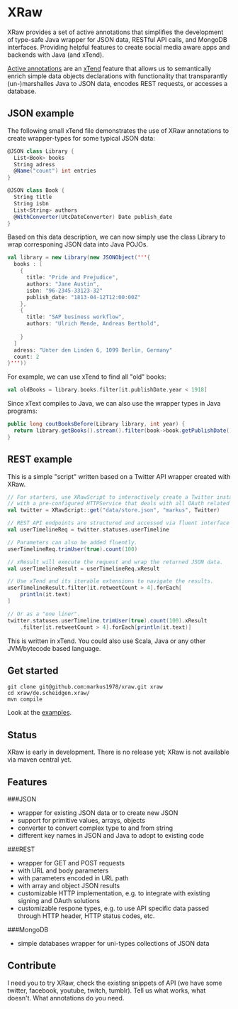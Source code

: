 # XRaw
XRaw provides a set of active annotations that simplifies the development of type-safe Java wrapper for JSON data, RESTful API calls, and MongoDB interfaces. Providing helpful features to create social media aware apps and backends with Java (and xTend).

[Active annotations](http://www.eclipse.org/xtend/documentation/204_activeannotations.html) are an [xTend](http://www.eclipse.org/xtend/index.html) feature that allows us to semantically enrich simple data objects declarations with functionality that transparantly (un-)marshalles Java to JSON data, encodes REST requests, or accesses a database.

## JSON example
The following small xTend file demonstrates the use of XRaw annotations to create wrapper-types for some typical JSON data:
```scala
@JSON class Library {
  List<Book> books
  String adress
  @Name("count") int entries
}

@JSON class Book {
  String title
  String isbn
  List<String> authors
  @WithConverter(UtcDateConverter) Date publish_date
}
```
Based on this data description, we can now simply use the class Library to wrap corresponing JSON data into Java POJOs.
```scala
val library = new Library(new JSONObject('''{
  books : [
    {
      title: "Pride and Prejudice",
      authors: "Jane Austin",
      isbn: "96-2345-33123-32"
      publish_date: "1813-04-12T12:00:00Z"
    },
    {
      title: "SAP business workflow",
      authors: "Ulrich Mende, Andreas Berthold",
      
    }
  ]
  adress: "Unter den Linden 6, 1099 Berlin, Germany"
  count: 2
}'''))
```

For example, we can use xTend to find all "old" books:
```scala
val oldBooks = library.books.filter[it.publishDate.year < 1918]
```

Since xText compiles to Java, we can also use the wrapper types in Java programs:
```java
public long coutBooksBefore(Library library, int year) {
  return library.getBooks().stream().filter(book->book.getPublishDate().getYear() < year).count();
}
```

## REST example
This is a simple "script" written based on a Twitter API wrapper created with XRaw.
```scala
// For starters, use XRawScript to interactively create a Twitter instance 
// with a pre-configured HTTPService that deals with all OAuth related issues.
val twitter = XRawScript::get("data/store.json", "markus", Twitter)

// REST API endpoints are structured and accessed via fluent interface
val userTimelineReq = twitter.statuses.userTimeline

// Parameters can also be added fluently.
userTimelineReq.trimUser(true).count(100)

// xResult will execute the request and wrap the returned JSON data.
val userTimelineResult = userTimelineReq.xResult

// Use xTend and its iterable extensions to navigate the results.
userTimelineResult.filter[it.retweetCount > 4].forEach[
	println(it.text)
]	

// Or as a "one liner".
twitter.statuses.userTimeline.trimUser(true).count(100).xResult
    .filter[it.retweetCount > 4].forEach[println(it.text)]
```
This is written in xTend. You could also use Scala, Java or any other JVM/bytecode based language.

## Get started
```
git clone git@github.com:markus1978/xraw.git xraw
cd xraw/de.scheidgen.xraw/
mvn compile
```

Look at the [examples](https://github.com/markus1978/xraw/tree/master/de.scheidgen.xraw.examples/src/main/java/de/scheidgen/xraw/examples).

## Status
XRaw is early in development. There is no release yet; XRaw is not available via maven central yet.

## Features
###JSON
- wrapper for existing JSON data or to create new JSON
- support for primitive values, arrays, objects
- converter to convert complex type to and from string
- different key names in JSON and Java to adopt to existing code

###REST
- wrapper for GET and POST requests
- with URL and body parameters
- with parameters encoded in URL path
- with array and object JSON results
- customizable HTTP implementation, e.g. to integrate with existing signing and OAuth solutions
- customizable respone types, e.g. to use API specific data passed through HTTP header, HTTP status codes, etc.

###MongoDB
- simple databases wrapper for uni-types collections of JSON data

## Contribute
I need you to try XRaw, check the existing snippets of API (we have some twitter, facebook, youtube, twitch, tumblr). Tell us what works, what doesn't. What annotations do you need.
